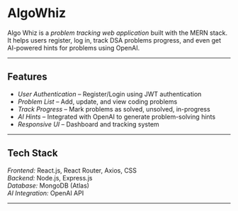 # AlgoWhiz

Algo Whiz is a *problem tracking web application* built with the MERN stack. It helps users register, log in, track DSA problems progress, and even get AI-powered hints for problems using OpenAI.  

---

## Features  
- *User Authentication* – Register/Login using JWT authentication  
- *Problem List* – Add, update, and view coding problems  
- *Track Progress* – Mark problems as solved, unsolved, in-progress  
- *AI Hints* – Integrated with OpenAI to generate problem-solving hints  
- *Responsive UI* – Dashboard and tracking system  

---

## Tech Stack  
*Frontend:* React.js, React Router, Axios, CSS  
*Backend:* Node.js, Express.js  
*Database:* MongoDB (Atlas)  
*AI Integration:* OpenAI API  

---
